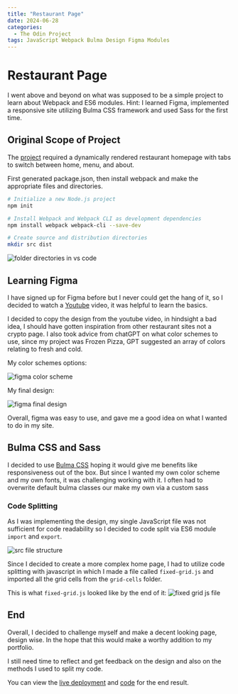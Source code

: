 ```yaml
---
title: "Restaurant Page"
date: 2024-06-28
categories:
  - The Odin Project
tags: JavaScript Webpack Bulma Design Figma Modules
---
```


# Restaurant Page

I went above and beyond on what was supposed to be a simple project to learn about Webpack and ES6 modules. Hint: I learned Figma, implemented a responsive site utilizing Bulma CSS framework and used Sass for the first time.

## Original Scope of Project

The [project](https://www.theodinproject.com/lessons/javascript-restaurant-page) required a dynamically rendered restaurant homepage with tabs to switch between home, menu, and about.

First generated package.json, then install webpack and make the appropriate files and directories.

```bash
# Initialize a new Node.js project
npm init

# Install Webpack and Webpack CLI as development dependencies
npm install webpack webpack-cli --save-dev

# Create source and distribution directories
mkdir src dist
```

![folder directories in vs code](/assets/img/2024-06-28-file-structure.png)

## Learning Figma

I have signed up for Figma before but I never could get the hang of it, so I decided to watch a [Youtube](https://youtu.be/HZuk6Wkx_Eg?si=qkFE1FjTAlaAHNSI) video, it was helpful to learn the basics.

I decided to copy the design from the youtube video, in hindsight a bad idea, I should have gotten inspiration from other restaurant sites not a crypto page. I also took advice from chatGPT on what color schemes to use, since my project was Frozen Pizza, GPT suggested an array of colors relating to fresh and cold.

My color schemes options:

![figma color scheme](/assets/img/2024-06-28-figma-color-schemes.png)

My final design:

![figma final design](/assets/img/2024-06-28-figma-design.png)

Overall, figma was easy to use, and gave me a good idea on what I wanted to do in my site.

## Bulma CSS and Sass

I decided to use [Bulma CSS](https://bulma.io/) hoping it would give me benefits like responsiveness out of the box. But since I wanted my own color scheme and my own fonts, it was challenging working with it. I often had to overwrite default bulma classes our make my own via a custom sass

### Code Splitting

As I was implementing the design, my single JavaScript file was not sufficient for code readability so I decided to code split via ES6 module `import` and `export`.

![src file structure](/assets/img/2024-06-28-src-file-structure.png)

Since I decided to create a more complex home page, I had to utilize code splitting with javascript in which I made a file called `fixed-grid.js` and imported all the grid cells from the `grid-cells` folder.

This is what `fixed-grid.js` looked like by the end of it:
![fixed grid js file](/assets/img/2024-06-28-fixed-grids-js.png)

## End

Overall, I decided to challenge myself and make a decent looking page, design wise. In the hope that this would make a worthy addition to my portfolio.

I still need time to reflect and get feedback on the design and also on the methods I used to split my code.

You can view the [live deployment](https://www.michaelpious.com/restaurant-js/) and [code](https://github.com/MclPio/restaurant-js) for the end result.
